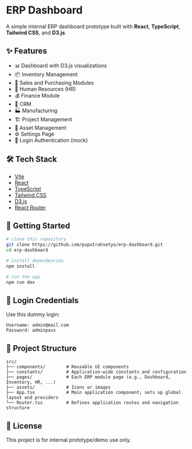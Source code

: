 # ERP Dashboard

A simple internal ERP dashboard prototype built with **React**, **TypeScript**, **Tailwind CSS**, and **D3.js**.

## ✨ Features

- 📊 Dashboard with D3.js visualizations
- 📦 Inventory Management
- 🛒 Sales and Purchasing Modules
- 👥 Human Resources (HR)
- 💰 Finance Module
- 📇 CRM
- 🏭 Manufacturing
- 🏗️ Project Management
- 🧾 Asset Management
- ⚙️ Settings Page
- 🔐 Login Authentication (mock)

## 🛠️ Tech Stack

- [Vite](https://vitejs.dev/)
- [React](https://reactjs.org/)
- [TypeScript](https://www.typescriptlang.org/)
- [Tailwind CSS](https://tailwindcss.com/)
- [D3.js](https://d3js.org/)
- [React Router](https://reactrouter.com/)

## 🚀 Getting Started

```bash
# clone this repository
git clone https://github.com/puputrahsetyo/erp-dashboard.git
cd erp-dashboard

# install dependencies
npm install

# run the app
npm run dev
```

## 🔐 Login Credentials

Use this dummy login:

```
Username: admin@mail.com
Password: adminpass
```

## 📁 Project Structure

```
src/
├── components/        # Reusable UI components
├── constants/         # Application-wide constants and configuration
├── pages/             # Each ERP module page (e.g., Dashboard, Inventory, HR, ...)
├── assets/            # Icons or images
├── App.tsx            # Main application component; sets up global layout and providers
└── Router.tsx         # Defines application routes and navigation structure
```

## 📄 License

This project is for internal prototype/demo use only.
